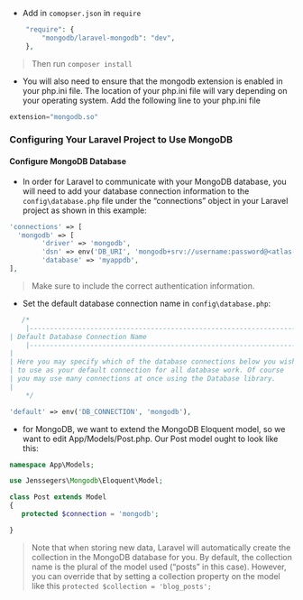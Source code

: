- Add in `comopser.json` in `require`

````php
    "require": {
        "mongodb/laravel-mongodb": "dev",
    },
````

> Then run `composer install`

- You will also need to ensure that the mongodb extension is enabled in your php.ini file. The location of your php.ini
  file will vary depending on your operating system. Add the following line to your php.ini file

````php
extension="mongodb.so"
````

### Configuring Your Laravel Project to Use MongoDB

#### Configure MongoDB Database

- In order for Laravel to communicate with your MongoDB database, you will need to add your database connection
  information to the `config\database.php` file under the “connections” object in your Laravel project as shown in this
  example:

````php
'connections' => [
  'mongodb' => [
        'driver' => 'mongodb',
        'dsn' => env('DB_URI', 'mongodb+srv://username:password@<atlas-cluster-uri>/myappdb?retryWrites=true&w=majority'),
        'database' => 'myappdb',
],
````

> Make sure to include the correct authentication information.

- Set the default database connection name in `config\database.php`:

````php
   /*
    |--------------------------------------------------------------------------
| Default Database Connection Name
    |--------------------------------------------------------------------------
|
| Here you may specify which of the database connections below you wish
| to use as your default connection for all database work. Of course
| you may use many connections at once using the Database library.
|
    */

'default' => env('DB_CONNECTION', 'mongodb'),
````

- for MongoDB, we want to extend the MongoDB Eloquent model, so we want to edit App/Models/Post.php. Our Post model
  ought to look like this:

````php
namespace App\Models;

use Jenssegers\Mongodb\Eloquent\Model;

class Post extends Model
{
   protected $connection = 'mongodb';

}
````

> Note that when storing new data, Laravel will automatically create the collection in the MongoDB database for you. By
> default, the collection name is the plural of the model used (“posts” in this case). However, you can override that by
> setting a collection property on the model like this `protected $collection = 'blog_posts';`